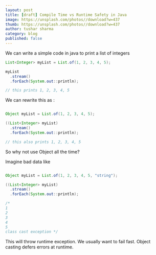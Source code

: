 ```yaml
---
layout: post
title: [draft] Compile Time vs Runtime Safety in Java
image: https://unsplash.com/photos//download?w=437
thumb: https://unsplash.com/photos//download?w=437
author: tushar sharma
category: blog
published: false
---
```


We can write a simple code in java to print a list of integers

```java
List<Integer> myList = List.of(1, 2, 3, 4, 5);

myList
  .stream()
  .forEach(System.out::println);

// this prints 1, 2, 3, 4, 5
```

We can rewrite this as : 

```java

Object myList = List.of(1, 2, 3, 4, 5);

((List<Integer> myList)
  .stream()
  .forEach(System.out::println);

// this also prints 1, 2, 3, 4, 5

```

So why not use Object all the time? 


Imagine bad data like 

```java

Object myList = List.of(1, 2, 3, 4, 5, "string");

((List<Integer> myList)
  .stream()
  .forEach(System.out::println);

/*
1
2
3
4
5
class cast exception */
```
This will throw runtime exception. We usually want to fail fast. Object casting defers errors at runtime.
